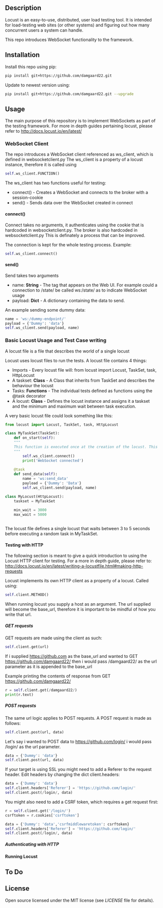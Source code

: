 
## Description

Locust is an easy-to-use, distributed, user load testing tool. It is intended for load-testing web sites (or other systems) and
figuring out how many concurrent users a system can handle.

This repo introduces WebSocket functionality to the framework. 


## Installation
Install this repo using pip:

```bash
pip install git+https://github.com/damgaard22.git
```
Update to newest version using:
```bash
pip install git+https://github.com/damgaard22.git --upgrade
```
## Usage

The main purpose of this repository is to implement WebSockets as part of the testing framework.
For more in depth guides pertaining locust, please refer to http://docs.locust.io/en/latest/

### WebSocket Client

The repo introduces a WebSocket client referenced as ws_client, which is defined in websocketclient.py
The ws_client is a property of a locust instance, therefore it is called using

```python
self.ws_client.FUNCTION()
```

The ws_client has two functions useful for testing:
* connect() - Creates a WebSocket and connects to the broker with a session-cookie
* send() - Sends data over the WebSocket created in connect

#### connect()
Connect takes no arguments, it authenticates using the cookie that is hardcoded in websocketclient.py.
The broker is also hardcoded in websocketclient.py
This is definately a process that can be improved.

The connection is kept for the whole testing process.
Example:

```python
self.ws_client.connect()
```

#### send()
Send takes two arguments
* name: **String** - The tag that appears on the Web UI. For example could a connection to /state/ be called ws:/state/ as to indicate WebSocket usage
* payload: **Dict** - A dictionary containing the data to send.

An example sending some dummy data:
```python
name = 'ws:/dummy-endpoint/'
payload = {'Dummy': 'data'}
self.ws_client.send(payload, name)
```
### Basic Locust Usage and Test Case writing
A locust file is a file that describes the world of a single locust

Locust uses locust files to run the tests. A locust file contains 4 things:
* Imports - Every locust file will: from locust import Locust, TaskSet, task, HttpLocust
* A taskset: **Class** - A Class that inherits from TaskSet and describes the behaviour the locust
* Tasks: **Functions** - The individual tests defined as functions using the @task decorator
* A locust: **Class** - Defines the locust instance and assigns it a taskset and the minimum and maximum wait between task execution.

A very basic locust file could look something like this:

```python
from locust import Locust, TaskSet, task, HttpLocust

class MyTaskSet(TaskSet):
    def on_start(self):
    """
    This function is executed once at the creation of the locust. This is a good place to authenticate.
    """
        self.ws_client.connect()
        print('WebSocket connected')
    
    @task
    def send_data(self):
        name = 'ws:send_data'
        payload = {'Dummy': 'Data'}
        self.ws_client.send(payload, name)

class MyLocust(HttpLocust):
    taskset = MyTaskSet
    
    min_wait = 3000
    max_wait = 5000
    
```
The locust file defines a single locust that waits between 3 to 5 seconds before executing a random task in MyTaskSet.

#### Testing with HTTP
The following section is meant to give a quick introduction to using the Locust HTTP client for testing.
For a more in depth guide, please refer to: http://docs.locust.io/en/latest/writing-a-locustfile.html#making-http-requests

Locust implements its own HTTP client as a property of a locust.
Called using:

```python
self.client.METHOD()
```

When running locust you supply a host as an argument.
The url supplied will become the base_url, therefore it is important to be mindful of how you write that url.

##### GET requests
GET requests are made using the client as such:

```python
self.client.get(url)
```

If i supplied https://github.com as the base_url and wanted to GET https://github.com/damgaard22/ then i would pass
/damgaard22/ as the url parameter as it is appended to the base_url

Example printing the contents of response from GET https://github.com/damgaard22/

```python
r = self.client.get(/damgaard22/)
print(r.text)
```

##### POST requests
The same url logic applies to POST requests.
A POST request is made as follows:

```python
self.client.post(url, data)
```
Let's say i wanted to POST data to https://github.com/login/ i would pass /login/ as the url parameter.

```python
data = {'Dummy': 'data'}
self.client.post(url, data)
```

If your target is using SSL you might need to add a Referer to the request header.
Edit headers by changing the dict client.headers:

```python
data = {'Dummy': 'data'}
self.client.headers['Referer'] = 'https://github.com/login/'
self.client.post(/login/, data)
```

You might also need to add a CSRF token, which requires a get request first:

```python
r = self.client.get('/login/')
csrftoken = r.cookies['csrftoken']

data = {'Dummy': 'data','csrfmiddlewaretoken': csrftoken}
self.client.headers['Referer'] = 'https://github.com/login/'
self.client.post(/login/, data)
```

##### Authenticating with HTTP




#### Running Locust

## To Do

## License

Open source licensed under the MIT license (see _LICENSE_ file for details).

